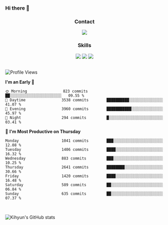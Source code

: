### Hi there 👋

<!--
**Key5771/Key5771** is a ✨ _special_ ✨ repository because its `README.md` (this file) appears on your GitHub profile.

Here are some ideas to get you started:

- 🔭 I’m currently working on ...
- 🌱 I’m currently learning ...
- 👯 I’m looking to collaborate on ...
- 🤔 I’m looking for help with ...
- 💬 Ask me about ...
- 📫 How to reach me: ...
- 😄 Pronouns: ...
- ⚡ Fun fact: ...
-->

<h3 align="center">Contact</h3>
<div align="center">
  <a href="mailto:ksj57715@gmail.com"><img src="https://img.shields.io/badge/Gmail-D14836?style=for-the-badge&logo=gmail&logoColor=white"/></a>
</div>

<h3 align="center">Skills</h3>
<div align="center">
  <img src="https://img.shields.io/badge/iOS-000000?style=for-the-badge&logo=ios&logoColor=white"/>
  <img src="https://img.shields.io/badge/Swift-FA7343?style=for-the-badge&logo=swift&logoColor=white"/>
  <img src="https://img.shields.io/badge/Xcode-007ACC?style=for-the-badge&logo=Xcode&logoColor=white"/>
</div>

<br>

<!--START_SECTION:waka-->
![Profile Views](http://img.shields.io/badge/Profile%20Views-2-blue)

**I'm an Early 🐤** 

```text
🌞 Morning                823 commits         ██░░░░░░░░░░░░░░░░░░░░░░░   09.55 % 
🌆 Daytime                3538 commits        ██████████░░░░░░░░░░░░░░░   41.07 % 
🌃 Evening                3960 commits        ███████████░░░░░░░░░░░░░░   45.97 % 
🌙 Night                  294 commits         █░░░░░░░░░░░░░░░░░░░░░░░░   03.41 % 
```
📅 **I'm Most Productive on Thursday** 

```text
Monday                   1041 commits        ███░░░░░░░░░░░░░░░░░░░░░░   12.08 % 
Tuesday                  1406 commits        ████░░░░░░░░░░░░░░░░░░░░░   16.32 % 
Wednesday                883 commits         ███░░░░░░░░░░░░░░░░░░░░░░   10.25 % 
Thursday                 2641 commits        ████████░░░░░░░░░░░░░░░░░   30.66 % 
Friday                   1420 commits        ████░░░░░░░░░░░░░░░░░░░░░   16.48 % 
Saturday                 589 commits         ██░░░░░░░░░░░░░░░░░░░░░░░   06.84 % 
Sunday                   635 commits         ██░░░░░░░░░░░░░░░░░░░░░░░   07.37 % 
```



<!--END_SECTION:waka-->

<br>


![Kihyun's GitHub stats](https://github-readme-stats.vercel.app/api?username=key5771&show_icons=true&theme=radical)
